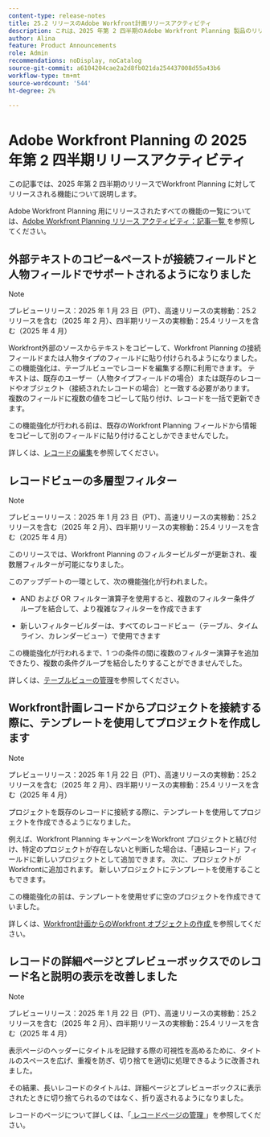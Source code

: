 ```yaml
---
content-type: release-notes
title: 25.2 リリースのAdobe Workfront計画リリースアクティビティ
description: これは、2025 年第 2 四半期のAdobe Workfront Planning 製品のリリースアクティビティです。
author: Alina
feature: Product Announcements
role: Admin
recommendations: noDisplay, noCatalog
source-git-commit: a6104204cae2a2d8fb021da254437008d55a43b6
workflow-type: tm+mt
source-wordcount: '544'
ht-degree: 2%

---
```


# Adobe Workfront Planning の 2025 年第 2 四半期リリースアクティビティ

この記事では、2025 年第 2 四半期のリリースでWorkfront Planning に対してリリースされる機能について説明します。

<!--keep the sentence below for all future quarterly release pages-->

Adobe Workfront Planning 用にリリースされたすべての機能の一覧については、[Adobe Workfront Planning リリース アクティビティ：記事一覧 ](/help/quicksilver/product-announcements/product-releases/planning-release-activity/planning-release-activity-article-index.md) を参照してください。

## 外部テキストのコピー&amp;ペーストが接続フィールドと人物フィールドでサポートされるようになりました

>[!NOTE]
>
>プレビューリリース：2025 年 1 月 23 日（PT）、高速リリースの実稼動：25.2 リリースを含む（2025 年 2 月）、四半期リリースの実稼動：25.4 リリースを含む（2025 年 4 月）

Workfront外部のソースからテキストをコピーして、Workfront Planning の接続フィールドまたは人物タイプのフィールドに貼り付けられるようになりました。 この機能強化は、テーブルビューでレコードを編集する際に利用できます。  テキストは、既存のユーザー（人物タイプフィールドの場合）または既存のレコードやオブジェクト（接続されたレコードの場合）と一致する必要があります。 複数のフィールドに複数の値をコピーして貼り付け、レコードを一括で更新できます。

この機能強化が行われる前は、既存のWorkfront Planning フィールドから情報をコピーして別のフィールドに貼り付けることしかできませんでした。

詳しくは、[レコードの編集](/help/quicksilver/planning/records/edit-records.md)を参照してください。

## レコードビューの多層型フィルター

>[!NOTE]
>
>プレビューリリース：2025 年 1 月 23 日（PT）、高速リリースの実稼動：25.2 リリースを含む（2025 年 2 月）、四半期リリースの実稼動：25.4 リリースを含む（2025 年 4 月）

このリリースでは、Workfront Planning のフィルタービルダーが更新され、複数層フィルターが可能になりました。

このアップデートの一環として、次の機能強化が行われました。

* AND および OR フィルター演算子を使用すると、複数のフィルター条件グループを結合して、より複雑なフィルターを作成できます

* 新しいフィルタービルダーは、すべてのレコードビュー（テーブル、タイムライン、カレンダービュー）で使用できます

この機能強化が行われるまで、1 つの条件の間に複数のフィルター演算子を追加できたり、複数の条件グループを結合したりすることができませんでした。

詳しくは、[テーブルビューの管理](/help/quicksilver/planning/views/manage-the-table-view.md)を参照してください。

## Workfront計画レコードからプロジェクトを接続する際に、テンプレートを使用してプロジェクトを作成します

>[!NOTE]
>
>プレビューリリース：2025 年 1 月 22 日（PT）、高速リリースの実稼動：25.2 リリースを含む（2025 年 2 月）、四半期リリースの実稼動：25.4 リリースを含む（2025 年 4 月）

プロジェクトを既存のレコードに接続する際に、テンプレートを使用してプロジェクトを作成できるようになりました。

例えば、Workfront Planning キャンペーンをWorkfront プロジェクトと結び付け、特定のプロジェクトが存在しないと判断した場合は、「連結レコード」フィールドに新しいプロジェクトとして追加できます。 次に、プロジェクトがWorkfrontに追加されます。 新しいプロジェクトにテンプレートを使用することもできます。

この機能強化の前は、テンプレートを使用せずに空のプロジェクトを作成できていました。

詳しくは、[Workfront計画からのWorkfront オブジェクトの作成 ](/help/quicksilver/planning/records/create-workfront-objects-from-workfront-planning.md) を参照してください。

## レコードの詳細ページとプレビューボックスでのレコード名と説明の表示を改善しました

>[!NOTE]
>
>プレビューリリース：2025 年 1 月 22 日（PT）、高速リリースの実稼動：25.2 リリースを含む（2025 年 2 月）、四半期リリースの実稼動：25.4 リリースを含む（2025 年 4 月）

表示ページのヘッダーにタイトルを記録する際の可視性を高めるために、タイトルのスペースを広げ、重複を防ぎ、切り捨てを適切に処理できるように改善されました。

その結果、長いレコードのタイトルは、詳細ページとプレビューボックスに表示されたときに切り捨てられるのではなく、折り返されるようになりました。

レコードのページについて詳しくは、「[ レコードページの管理 ](/help/quicksilver/planning/records/manage-the-record-page.md)」を参照してください。
